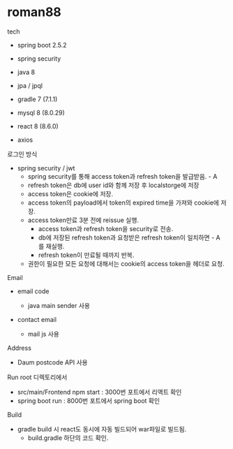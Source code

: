 # roman88

tech
- spring boot 2.5.2
- spring security
- java 8
- jpa / jpql

- gradle 7 (7.1.1)

- mysql 8 (8.0.29)

- react 8 (8.6.0)
- axios


로그인 방식
- spring security / jwt
  - spring security를 통해 access token과 refresh token을 발급받음.  - A
  - refresh token은 db에 user id와 함께 저장 후 localstorge에 저장
  - access token은 cookie에 저장.
  - access token의 payload에서 token의 expired time을 가져와 cookie에 저장.
  - access token만료 3분 전에 reissue 실행.
    - access token과 refresh token을 security로 전송.
    - db에 저장된 refresh token과 요청받은 refresh token이 일치하면 - A 를 재실행.
    - refresh token이 만료될 때까지 반복.
  - 권한이 필요한 모든 요청에 대해서는 cookie의 access token을 헤더로 요청.

Email
- email code
  - java main sender 사용

- contact email
  - mail js 사용

Address
- Daum postcode API 사용

Run
root 디렉토리에서
  - src/main/Frontend npm start : 3000번 포트에서 리액트 확인
  - spring boot run : 8000번 포트에서 spring boot 확인

Build
- gradle build 시 react도 동시에 자동 빌드되어 war파일로 빌드됨.
  - build.gradle 하단의 코드 확인.
